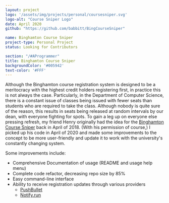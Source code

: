 ```yaml
---
layout: project
logo: '/assets/img/projects/personal/coursesniper.svg'
logo-alt: "Course Sniper Logo"
date: April 2020
github: "https://github.com/babbitt/BingCourseSniper"

name: Binghamton Course Sniper
project-type: Personal Project
status: Looking for Contributors

section: "/#AProgrammer"
title: Binghamton Course Sniper
backgroundColor: '#005942'
text-color: '#FFF'
---
```


Although the Binghamton course registration system is designed to be a meritocracy with the highest credit holders registering first, in practice this is not always the case. Particularly, in the Department of Computer Science, there is a constant issue of classes being issued with fewer seats than students who are required to take the class. Although nobody is quite sure of the reason, this results in seats being released at random intervals by our dean, with everyone fighting for spots. To gain a leg up on everyone else pressing refresh, my friend Henry originally had the idea for the [Binghamton Course Sniper](https://github.com/HenryBurns/CoRE_project) back in April of 2018. (With his permission of course,) I picked up his code in April of 2020 and made some improvements to the concept to be more user-friendly and update it to work with the university's constantly changing system.

Some improvements include: 
* Comprehensive Documentation of usage (README and usage help menu)
* Complete code refactor, decreasing repo size by 85%
* Easy command-line interface
* Ability to receive registration updates through various providers
    * [PushBullet](https://www.pushbullet.com/)
    * [Notify.run](https://notify.run/)